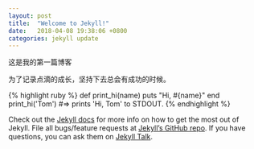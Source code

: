 ```yaml
---
layout: post
title:  "Welcome to Jekyll!"
date:   2018-04-08 19:38:06 +0800
categories: jekyll update
---
```

这是我的第一篇博客

为了记录点滴的成长，坚持下去总会有成功的时候。

{% highlight ruby %}
def print_hi(name)
  puts "Hi, #{name}"
end
print_hi('Tom')
#=> prints 'Hi, Tom' to STDOUT.
{% endhighlight %}

Check out the [Jekyll docs][jekyll-docs] for more info on how to get the most out of Jekyll. File all bugs/feature requests at [Jekyll’s GitHub repo][jekyll-gh]. If you have questions, you can ask them on [Jekyll Talk][jekyll-talk].

[jekyll-docs]: https://jekyllrb.com/docs/home
[jekyll-gh]:   https://github.com/jekyll/jekyll
[jekyll-talk]: https://talk.jekyllrb.com/
